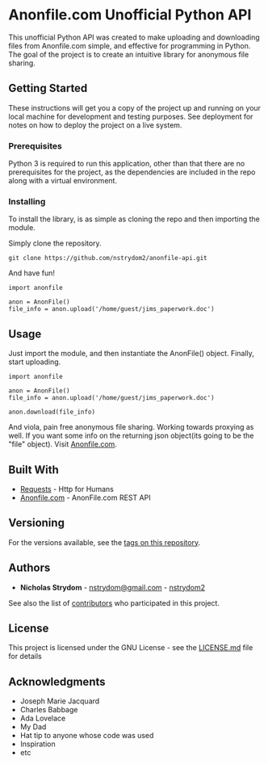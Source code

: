 # Anonfile.com Unofficial Python API

This unofficial Python API was created to make uploading and downloading files from Anonfile.com simple, and effective for programming in Python. The goal of the project is to create an intuitive library for anonymous file sharing.

## Getting Started

These instructions will get you a copy of the project up and running on your local machine for development and testing purposes. See deployment for notes on how to deploy the project on a live system.

### Prerequisites

Python 3 is required to run this application, other than that there are no prerequisites for the project, as the dependencies are included in the repo along with a virtual environment.

### Installing

To install the library, is as simple as cloning the repo and then importing the module.

Simply clone the repository.

```
git clone https://github.com/nstrydom2/anonfile-api.git
```

And have fun!

```
import anonfile

anon = AnonFile()
file_info = anon.upload('/home/guest/jims_paperwork.doc')
```

## Usage

Just import the module, and then instantiate the AnonFile() object. Finally, start uploading.

```
import anonfile

anon = AnonFile()
file_info = anon.upload('/home/guest/jims_paperwork.doc')

anon.download(file_info)
```

And viola, pain free anonymous file sharing. Working towards proxying as well. If you want some info on the returning json object(its going to be the "file" object). Visit [Anonfile.com](https://anonfile.com/docs/api).

## Built With

* [Requests](http://docs.python-requests.org/en/master/) - Http for Humans
* [Anonfile.com](https://anonfile.com/docs/api) - AnonFile.com REST API

## Versioning

For the versions available, see the [tags on this repository](https://github.com/nstrydom2/anonfile-api/tags). 

## Authors

* **Nicholas Strydom** - nstrydom@gmail.com - [nstrydom2](https://github.com/nstrydom2)

See also the list of [contributors](https://github.com/nstrydom2/anonfile-api/contributors) who participated in this project.

## License

This project is licensed under the GNU License - see the [LICENSE.md](LICENSE.md) file for details

## Acknowledgments

* Joseph Marie Jacquard
* Charles Babbage
* Ada Lovelace
* My Dad
* Hat tip to anyone whose code was used
* Inspiration
* etc

